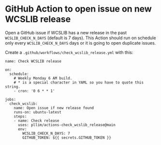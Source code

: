 # GitHub Action to open issue on new WCSLIB release

Open a GitHub issue if WCSLIB has a new release in the past
`WCSLIB_CHECK_N_DAYS` (default is 7 days). This Action should run
on schedule only every `WCSLIB_CHECK_N_DAYS` days or it is going
to open duplicate issues.

Create a `.github/workflows/check_wcslib_release.yml` with this:

```
name: Check WCSLIB release

on:
  schedule:
    # Weekly Monday 6 AM build.
    # * is a special character in YAML so you have to quote this string.
    - cron: '0 6 * * 1'

jobs:
  check_wcslib:
    name: Open issue if new release found
    runs-on: ubuntu-latest
    steps:
    - name: Check release
      uses: pllim/actions-check_wcslib_release@main
      env:
        WCSLIB_CHECK_N_DAYS: 7
        GITHUB_TOKEN: ${{ secrets.GITHUB_TOKEN }}

```
